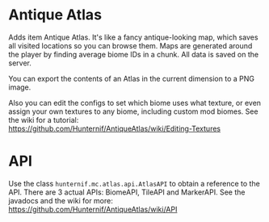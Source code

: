Antique Atlas
=============

Adds item Antique Atlas. It's like a fancy antique-looking map, which saves all visited locations so you can browse them.
Maps are generated around the player by finding average biome IDs in a chunk. All data is saved on the server.

You can export the contents of an Atlas in the current dimension to a PNG image.

Also you can edit the configs to set which biome uses what texture, or even assign your own textures to any biome, including custom mod biomes. See the wiki for a tutorial: https://github.com/Hunternif/AntiqueAtlas/wiki/Editing-Textures

API
===

Use the class `hunternif.mc.atlas.api.AtlasAPI` to obtain a reference to the API. There are 3 actual APIs: BiomeAPI, TileAPI and MarkerAPI. See the javadocs and the wiki for more: https://github.com/Hunternif/AntiqueAtlas/wiki/API
